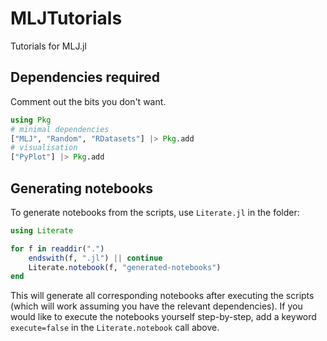 # MLJTutorials
Tutorials for MLJ.jl

## Dependencies required

Comment out the bits you don't want.

```julia
using Pkg
# minimal dependencies
["MLJ", "Random", "RDatasets"] |> Pkg.add
# visualisation
["PyPlot"] |> Pkg.add
```

## Generating notebooks

To generate notebooks from the scripts, use `Literate.jl` in the folder:

```julia
using Literate

for f in readdir(".")
    endswith(f, ".jl") || continue
    Literate.notebook(f, "generated-notebooks")
end
```

This will generate all corresponding notebooks after executing the scripts (which will work assuming you have the relevant dependencies). 
If you would like to execute the notebooks yourself step-by-step, add a keyword `execute=false` in the `Literate.notebook` call above.
